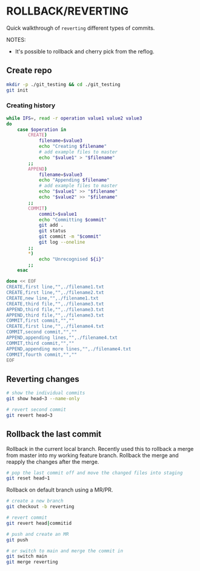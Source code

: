 # ROLLBACK/REVERTING

Quick walkthrough of `reverting` different types of commits.  

NOTES:

* It's possible to rollback and cherry pick from the reflog.

## Create repo

```sh
mkdir -p ./git_testing && cd ./git_testing
git init
```

### Creating history

```sh
while IFS=, read -r operation value1 value2 value3
do
    case $operation in
        CREATE)
            filename=$value3
            echo "Creating $filename" 
            # add example files to master
            echo "$value1" > "$filename"
        ;;           
        APPEND)
            filename=$value3
            echo "Appending $filename" 
            # add example files to master
            echo "$value1" >> "$filename"        
            echo "$value2" >> "$filename"        
        ;;           
        COMMIT)
            commit=$value1
            echo "Committing $commit" 
            git add .
            git status
            git commit -m "$commit"
            git log --oneline
        ;;           
        *)
            echo "Unrecognised ${i}"
        ;;
    esac

done << EOF
CREATE,first line,"",./filename1.txt
CREATE,first line,"",./filename2.txt
CREATE,new line,"",./filename1.txt
CREATE,third file,"",./filename3.txt
APPEND,third file,"",./filename3.txt
APPEND,third file,"",./filename3.txt
COMMIT,first commit,"",""
CREATE,first line,"",./filename4.txt
COMMIT,second commit,"",""
APPEND,appending lines,"",./filename4.txt
COMMIT,third commit,"",""
APPEND,appending more lines,"",./filename4.txt
COMMIT,fourth commit,"",""
EOF
```

## Reverting changes

```sh
# show the individual commits
git show head~3 --name-only 

# revert second commit
git revert head~3 
```

## Rollback the last commit

Rollback in the current local branch.  Recently used this to rollback a merge from master into my working feature branch.  Rollback the merge and reapply the changes after the merge.  

```sh
# pop the last commit off and move the changed files into staging
git reset head~1    
```

Rollback on default branch using a MR/PR.  

```sh
# create a new branch
git checkout -b reverting

# revert commit 
git revert head|commitid

# push and create an MR
git push 

# or switch to main and merge the commit in
git switch main
git merge reverting
```

